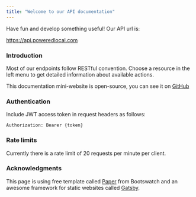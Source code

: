 ```yaml
---
title: "Welcome to our API documentation"
---
```


Have fun and develop something useful! Our API url is:

https://api.poweredlocal.com

### Introduction

Most of our endpoints follow RESTful convention. Choose a resource in the left menu to get
detailed information about available actions.

This documentation mini-website is open-source, you can see it on [GitHub](https://github.com/PoweredLocal/api-doc)

### Authentication

Include JWT access token in request headers as follows:

```
Authorization: Bearer {token}
```

### Rate limits

Currently there is a rate limit of 20 requests per minute per client.

### Acknowledgments

This page is using free template called [Paper](https://bootswatch.com/paper/) from Bootswatch and 
an awesome framework for static websites called [Gatsby](https://github.com/gatsbyjs/gatsby).